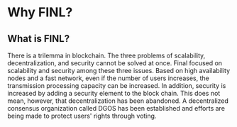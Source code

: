 # Why  FINL?

## What is FINL?

There is a trilemma in blockchain. The three problems of scalability, decentralization, and security cannot be solved at once.
Final focused on scalability and security among these three issues.
Based on high availability nodes and a fast network, even if the number of users increases, the transmission processing capacity can be increased.
In addition, security is increased by adding a security element to the block chain.
This does not mean, however, that decentralization has been abandoned.
A decentralized consensus organization called DGOS has been established and efforts are being made to protect users' rights through voting.

